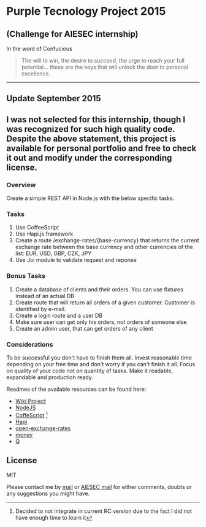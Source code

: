 # Purple Tecnology Project 2015
## (Challenge for AIESEC internship)

In the word of Confucious
> The will to win, the desire to succeed, the urge to reach your full potential... these are the keys that will unlock the door to personal excellence.

---
## Update September 2015
I was not selected for this internship, though I was recognized for such high quality code. Despite the above statement, this project is available for personal portfolio and free to check it out and modify under the corresponding license.
---

### Overview
Create a simple REST API in Node.js with the below specific tasks.

### Tasks
1. Use CoffeeScript
2. Use Hapi.js framework
3. Create a route /exchange-rates/{base-currency} that returns the current exchange rate between the base currency and other currencies of the list: EUR, USD, GBP, CZK, JPY
4. Use Joi module to validate request and reponse 

### Bonus Tasks
1. Create a database of clients and their orders. You can use fixtures instead of an actual DB
2. Create route that will return all orders of a given customer. Customer is identified by e-mail.
3. Create a login route and a user DB
4. Make sure user can get only his orders, not orders of someone else
5. Create an admin user, that can get orders of any client

### Considerations
 To be successful you don't have to finish them all. Invest reasonable time depending on your free time and don't worry if you can't finish it all. Focus on quality of your code not on quantity of tasks. Make it readable, expandable and production ready.

Readmes of the available resources can be found here:

* [Wiki Project](https://github.com/JairAviles/purple-technology-project-2015/wiki)
* [NodeJS](https://nodejs.org/)
* [CoffeScript](http://coffeescript.org/) [^1]
* [Hapi](http://hapijs.com/)
* [open-exchange-rates](https://www.npmjs.com/package/open-exchange-rates)
* [money](https://www.npmjs.com/package/money)
* [Q](https://www.npmjs.com/package/q)

License
----

MIT

Please contact me by [mail](mailto:hi@jairaviles.mx) or [AIESEC mail](mailto:jair.aviles@aiesec.net) for either comments, doubts or any suggestions you might have.

[^1]: Decided to not integrate in current RC version due to the fact I did not have enough time to learn it
